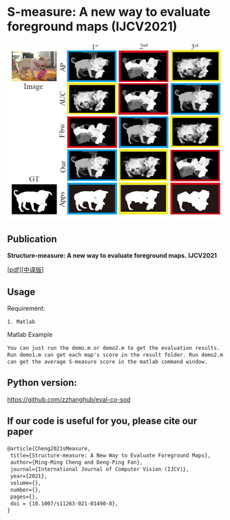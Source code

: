# S-measure: A new way to evaluate foreground maps (IJCV2021)

![alt tag](S-measure.jpg)

## Publication

**Structure-measure: A new way to evaluate foreground maps.**  **IJCV2021** 

[[pdf](https://link.springer.com/article/10.1007/s11263-021-01490-8)][[中译版](https://dengpingfan.github.io/papers/[2021][IJCV]Smeasure_Chinese.pdf)]


## Usage

Requirement:
  
    1. Matlab
    
Matlab Example
    
    You can just run the demo.m or demo2.m to get the evaluation results.
    Run demo1.m can get each map's score in the result folder. Run demo2.m can get the average S-measure score in the matlab command window.
    
## Python version: 
https://github.com/zzhanghub/eval-co-sod

## If our code is useful for you, please cite our paper

	@article{Cheng2021sMeasure,
  	 title={Structure-measure: A New Way to Evaluate Foreground Maps},
	 author={Ming-Ming Cheng and Deng-Ping Fan},
	 journal={International Journal of Computer Vision (IJCV)},
	 year={2021},
	 volume={},
	 number={},
	 pages={},
	 doi = {10.1007/s11263-021-01490-8},
	}
 	
	
